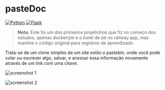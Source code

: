 # pasteDoc

[![Python](https://img.shields.io/badge/python-%2314354C.svg?style=flat&logo=python&logoColor=white)](https://www.python.org/)
[![Flask](https://img.shields.io/badge/flask-%23000.svg?style=flat&logo=flask&logoColor=white)](https://flask.palletsprojects.com/en/2.0.x/)

> **Nota:**
> Este foi um dos primeiros projetinhos que fiz no começo dos estudos, apenas dockerizei e o botei de pé no railway.app, mas mantive o código original para registros de aprendizado.

Trata-se de um clone simples de um site estilo o pastebin, onde você pode colar ou escrever algo, salvar, e acessar essa informação novamente através de um link com uma chave.

![screenshot 1](https://github.com/Doc-McCoy/pasteDoc/blob/master/screenshots/print1.png)

![screenshot 2](https://github.com/Doc-McCoy/pasteDoc/blob/master/screenshots/print2.png)
